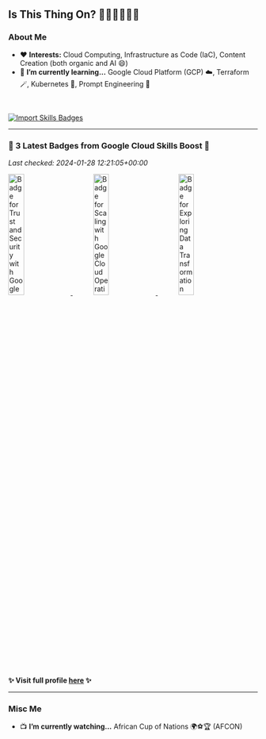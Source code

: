 ## Is This Thing On? 🎤👩🏾‍💻🎸🎶

### **About Me**

-   ❤️ **Interests:** Cloud Computing, Infrastructure as Code (IaC), Content Creation (both organic and AI 😄)
-   🌱 **I’m currently learning...** Google Cloud Platform (GCP) ☁️, Terraform 🪄, Kubernetes 🎼, Prompt Engineering 🔑

<br />

[![Import Skills Badges](https://github.com/olubabs01a/olubabs01a/actions/workflows/import-badges.yaml/badge.svg)](https://github.com/olubabs01a/olubabs01a/actions/workflows/import-badges.yaml)
<!-- start latest badges --><hr />
### **&#127882; 3 Latest Badges from Google Cloud Skills Boost &#127882;**
_Last checked: 2024-01-28 12:21:05+00:00_

<a class="badge-image" href="https://www.cloudskillsboost.google/public_profiles/fc3664f8-a8c5-455e-8904-9864b81d66d5/badges/7875966"><img alt="Badge for Trust and Security with Google Cloud" src="https://cdn.qwiklabs.com/y56uliuSDzpvMDlM1G%2Fw7SQfqZ16TvQyRv2SUZSQn0I%3D" title="Earned Jan 27, 2024 EST" width="25%"/>
</a>&emsp;&emsp;&emsp;<a class="badge-image" href="https://www.cloudskillsboost.google/public_profiles/fc3664f8-a8c5-455e-8904-9864b81d66d5/badges/7875949"><img alt="Badge for Scaling with Google Cloud Operations" src="https://cdn.qwiklabs.com/JAKPVHm1i4QpBEpsoBSE1bfHrs9mW7mrhH%2BXWKsWOHM%3D" title="Earned Jan 27, 2024 EST" width="25%"/>
</a>&emsp;&emsp;&emsp;<a class="badge-image" href="https://www.cloudskillsboost.google/public_profiles/fc3664f8-a8c5-455e-8904-9864b81d66d5/badges/7875939"><img alt="Badge for Exploring Data Transformation with Google Cloud" src="https://cdn.qwiklabs.com/TndvG3ntUvqPoIwQwQw7hT%2FRjI8FO4oYzqygAB7OP08%3D" title="Earned Jan 27, 2024 EST" width="25%"/>
</a>&emsp;&emsp;&emsp;

#### &#10024; Visit full profile [here](https://bit.ly/gcp-bab501a) &#10024;<hr /><!-- end latest badges -->

### **Misc Me**

-   📺 **I’m currently watching...** African Cup of Nations 🌍⚽🏆 (AFCON)

<!--
- 🔭 I’m currently working on ...
- 👯 I’m looking to collaborate on ...
- 🤔 I’m looking for help with ...
- 💬 Ask me about ...
- 📫 How to reach me: ...
- ⚡ Fun fact: ... https://open.spotify.com/playlist/2qDeN9tTivnkPsYR7IpkRG
-->
